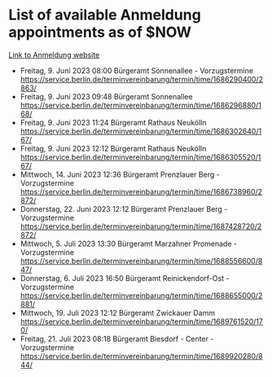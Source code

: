 # List of available Anmeldung appointments as of $NOW
[Link to Anmeldung website](https://service.berlin.de/terminvereinbarung/termin/tag.php?termin=1&anliegen[]=120686&dienstleisterlist=122210,122217,327316,122219,327312,122227,327314,122231,327346,122243,327348,122254,122252,329742,122260,329745,122262,329748,122271,327278,122273,327274,122277,327276,330436,122280,327294,122282,327290,122284,327292,122291,327270,122285,327266,122286,327264,122296,327268,150230,329760,122297,327286,122294,327284,122312,329763,122314,329775,122304,327330,122311,327334,122309,327332,317869,122281,327352,122279,329772,122283,122276,327324,122274,327326,122267,329766,122246,327318,122251,327320,122257,327322,122208,327298,122226,327300&herkunft=http%3A%2F%2Fservice.berlin.de%2Fdienstleistung%2F120686%2F)
- Freitag, 9. Juni 2023 08:00 Bürgeramt Sonnenallee - Vorzugstermine https://service.berlin.de/terminvereinbarung/termin/time/1686290400/2863/
- Freitag, 9. Juni 2023 09:48 Bürgeramt Sonnenallee https://service.berlin.de/terminvereinbarung/termin/time/1686296880/168/
- Freitag, 9. Juni 2023 11:24 Bürgeramt Rathaus Neukölln https://service.berlin.de/terminvereinbarung/termin/time/1686302640/167/
- Freitag, 9. Juni 2023 12:12 Bürgeramt Rathaus Neukölln https://service.berlin.de/terminvereinbarung/termin/time/1686305520/167/
- Mittwoch, 14. Juni 2023 12:36 Bürgeramt Prenzlauer Berg - Vorzugstermine https://service.berlin.de/terminvereinbarung/termin/time/1686738960/2872/
- Donnerstag, 22. Juni 2023 12:12 Bürgeramt Prenzlauer Berg - Vorzugstermine https://service.berlin.de/terminvereinbarung/termin/time/1687428720/2872/
- Mittwoch, 5. Juli 2023 13:30 Bürgeramt Marzahner Promenade - Vorzugstermine https://service.berlin.de/terminvereinbarung/termin/time/1688556600/847/
- Donnerstag, 6. Juli 2023 16:50 Bürgeramt Reinickendorf-Ost - Vorzugstermine https://service.berlin.de/terminvereinbarung/termin/time/1688655000/2881/
- Mittwoch, 19. Juli 2023 12:12 Bürgeramt Zwickauer Damm https://service.berlin.de/terminvereinbarung/termin/time/1689761520/170/
- Freitag, 21. Juli 2023 08:18 Bürgeramt Biesdorf - Center - Vorzugstermine https://service.berlin.de/terminvereinbarung/termin/time/1689920280/844/
